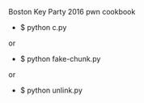 Boston Key Party 2016 pwn cookbook

* $ python c.py 

or 

* $ python fake-chunk.py

or

* $ python unlink.py
